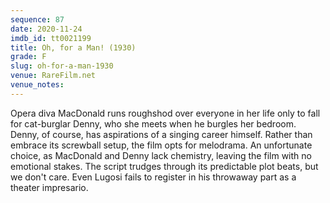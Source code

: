 ```yaml
---
sequence: 87
date: 2020-11-24
imdb_id: tt0021199
title: Oh, for a Man! (1930)
grade: F
slug: oh-for-a-man-1930
venue: RareFilm.net
venue_notes:
---
```


Opera diva MacDonald runs roughshod over everyone in her life only to fall for cat-burglar Denny, who she meets when he burgles her bedroom. Denny, of course, has aspirations of a singing career himself. Rather than embrace its screwball setup, the film opts for melodrama. An unfortunate choice, as MacDonald and Denny lack chemistry, leaving the film with no emotional stakes. The script trudges through its predictable plot beats, but we don't care. Even Lugosi fails to register in his throwaway part as a theater impresario.

